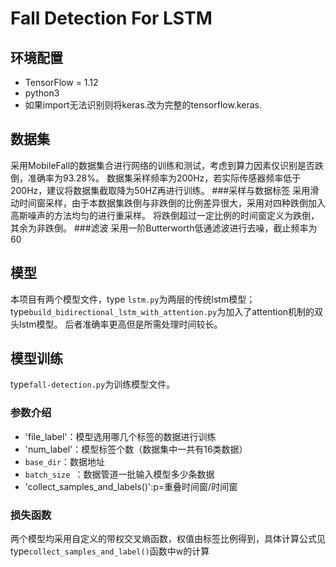 # Fall Detection For LSTM  
## 环境配置  
- TensorFlow = 1.12
- python3
- 如果import无法识别则将keras.改为完整的tensorflow.keras.
## 数据集
  采用MobileFall的数据集合进行网络的训练和测试，考虑到算力因素仅识别是否跌倒，准确率为93.28%。
  数据集采样频率为200Hz，若实际传感器频率低于200Hz，建议将数据集截取降为50HZ再进行训练。
  ###采样与数据标签
  采用滑动时间窗采样，由于本数据集跌倒与非跌倒的比例差异很大，采用对四种跌倒加入高斯噪声的方法均匀的进行重采样。
  将跌倒超过一定比例的时间窗定义为跌倒，其余为非跌倒。
  ###滤波
  采用一阶Butterworth低通滤波进行去噪，截止频率为60
## 模型
本项目有两个模型文件，type `lstm.py`为两层的传统lstm模型；type`build_bidirectional_lstm_with_attention.py`为加入了attention机制的双头lstm模型。
后者准确率更高但是所需处理时间较长。
## 模型训练
type`fall-detection.py`为训练模型文件。
### 参数介绍
- 'file_label'：模型选用哪几个标签的数据进行训练
- 'num_label'：模型标签个数（数据集中一共有16类数据）
- `base_dir`：数据地址
- `batch_size `：数据管道一批输入模型多少条数据
- 'collect_samples_and_labels()':p=重叠时间窗/时间窗
### 损失函数
两个模型均采用自定义的带权交叉熵函数，权值由标签比例得到，具体计算公式见type`collect_samples_and_label()`函数中w的计算
